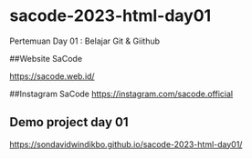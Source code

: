 # sacode-2023-html-day01
Pertemuan Day 01 : Belajar Git &amp; Giithub

##Website SaCode

https://sacode.web.id/

##Instagram SaCode
https://instagram.com/sacode.official

## Demo project  day 01
https://sondavidwindikbo.github.io/sacode-2023-html-day01/

